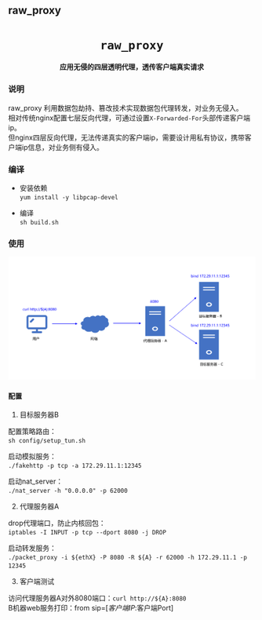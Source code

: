 ## raw_proxy

<div align="center">
  <h1><code>raw_proxy</code></h1>

  <p>
    <strong>应用无侵的四层透明代理，透传客户端真实请求</strong>
  </p>
</div>

### 说明 

raw_proxy 利用数据包劫持、篡改技术实现数据包代理转发，对业务无侵入。  
相对传统nginx配置七层反向代理，可通过设置`X-Forwarded-For`头部传递客户端ip。  
但nginx四层反向代理，无法传递真实的客户端ip，需要设计用私有协议，携带客户端ip信息，对业务侧有侵入。 

### 编译 

- 安装依赖  
`yum install -y libpcap-devel`

- 编译  
`sh build.sh`

### 使用

![alt text](imgs/pktflow.png "Network Topology")  

#### 配置

1. 目标服务器B  

配置策略路由：  
`sh config/setup_tun.sh`

启动模拟服务：  
`./fakehttp -p tcp -a 172.29.11.1:12345`  

启动nat_server：  
`./nat_server -h "0.0.0.0" -p 62000`

2. 代理服务器A  

drop代理端口，防止内核回包：  
`iptables -I INPUT -p tcp --dport 8080 -j DROP`
  
启动转发服务：  
`./packet_proxy -i ${ethX} -P 8080 -R ${A} -r 62000 -h 172.29.11.1 -p 12345`
  

3. 客户端测试  

访问代理服务器A对外8080端口：`curl http://${A}:8080`  
B机器web服务打印：from sip=[$客户端IP:$客户端Port]  

